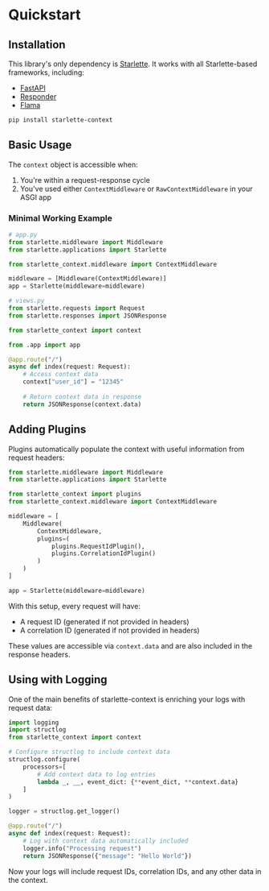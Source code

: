 # Quickstart

## Installation

This library's only dependency is [Starlette](https://github.com/encode/starlette). It works with all Starlette-based frameworks, including:
- [FastAPI](https://github.com/tiangolo/fastapi)
- [Responder](https://github.com/taoufik07/responder)
- [Flama](https://github.com/perdy/flama)

```bash
pip install starlette-context
```

## Basic Usage

The `context` object is accessible when:
1. You're within a request-response cycle
2. You've used either `ContextMiddleware` or `RawContextMiddleware` in your ASGI app

### Minimal Working Example

```python
# app.py
from starlette.middleware import Middleware
from starlette.applications import Starlette

from starlette_context.middleware import ContextMiddleware

middleware = [Middleware(ContextMiddleware)]
app = Starlette(middleware=middleware)
```

```python
# views.py
from starlette.requests import Request
from starlette.responses import JSONResponse

from starlette_context import context

from .app import app

@app.route("/")
async def index(request: Request):
    # Access context data
    context["user_id"] = "12345"
    
    # Return context data in response
    return JSONResponse(context.data)
```

## Adding Plugins

Plugins automatically populate the context with useful information from request headers:

```python
from starlette.middleware import Middleware
from starlette.applications import Starlette

from starlette_context import plugins
from starlette_context.middleware import ContextMiddleware

middleware = [
    Middleware(
        ContextMiddleware,
        plugins=(
            plugins.RequestIdPlugin(),
            plugins.CorrelationIdPlugin()
        )
    )
]

app = Starlette(middleware=middleware)
```

With this setup, every request will have:
- A request ID (generated if not provided in headers)
- A correlation ID (generated if not provided in headers)

These values are accessible via `context.data` and are also included in the response headers.

## Using with Logging

One of the main benefits of starlette-context is enriching your logs with request data:

```python
import logging
import structlog
from starlette_context import context

# Configure structlog to include context data
structlog.configure(
    processors=[
        # Add context data to log entries
        lambda _, __, event_dict: {**event_dict, **context.data}
    ]
)

logger = structlog.get_logger()

@app.route("/")
async def index(request: Request):
    # Log with context data automatically included
    logger.info("Processing request")
    return JSONResponse({"message": "Hello World"})
```

Now your logs will include request IDs, correlation IDs, and any other data in the context.